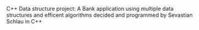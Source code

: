 C++ Data structure project:
A Bank application using multiple data structures and efficent algorithms
decided and programmed by Sevastian Schlau in C++
